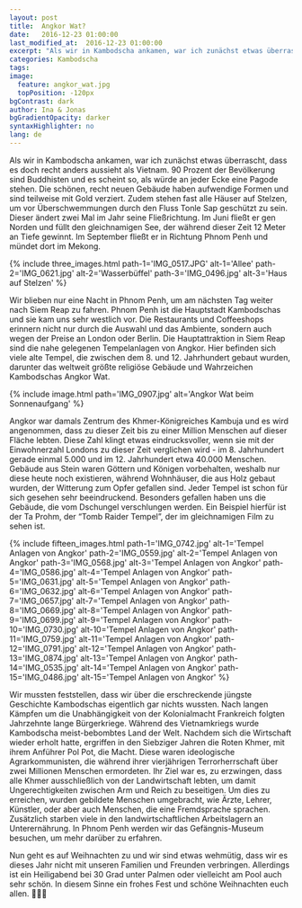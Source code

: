 ```yaml
---
layout: post
title:  Angkor Wat?
date:   2016-12-23 01:00:00
last_modified_at:  2016-12-23 01:00:00
excerpt: "Als wir in Kambodscha ankamen, war ich zunächst etwas überrascht, dass es doch recht anders aussieht als Vietnam ..."
categories: Kambodscha
tags:
image:
  feature: angkor_wat.jpg
  topPosition: -120px
bgContrast: dark
author: Ina & Jonas
bgGradientOpacity: darker
syntaxHighlighter: no
lang: de
---
```

Als wir in Kambodscha ankamen, war ich zunächst etwas überrascht, dass es doch recht anders aussieht als Vietnam. 90 Prozent der Bevölkerung sind Buddhisten und es scheint so, als würde an jeder Ecke eine Pagode stehen. Die schönen, recht neuen Gebäude haben aufwendige Formen und sind teilweise mit Gold verziert.
Zudem stehen fast alle Häuser auf Stelzen, um vor Überschwemmungen durch den Fluss Tonle Sap geschützt zu sein. Dieser ändert zwei Mal im Jahr seine Fließrichtung. Im Juni fließt er gen Norden und füllt den gleichnamigen See, der während dieser Zeit 12 Meter an Tiefe gewinnt. Im September fließt er in Richtung Phnom Penh und mündet dort im Mekong.

{% include three_images.html path-1='IMG_0517.JPG' alt-1='Allee'
                            path-2='IMG_0621.jpg' alt-2='Wasserbüffel'
                            path-3='IMG_0496.jpg' alt-3='Haus auf Stelzen' %}

Wir blieben nur eine Nacht in Phnom Penh, um am nächsten Tag weiter nach Siem Reap zu fahren. Phnom Penh ist die Hauptstadt Kambodschas und sie kam uns sehr westlich vor. Die Restaurants und Coffeeshops erinnern nicht nur durch die Auswahl und das Ambiente, sondern auch wegen der Preise an London oder Berlin.
Die Hauptattraktion in Siem Reap sind die nahe gelegenen Tempelanlagen von Angkor. Hier befinden sich viele alte Tempel, die zwischen dem 8. und 12. Jahrhundert gebaut wurden, darunter das weltweit größte religiöse Gebäude und Wahrzeichen Kambodschas Angkor Wat.

{% include image.html path='IMG_0907.jpg' alt='Angkor Wat beim Sonnenaufgang' %}

Angkor war damals Zentrum des Khmer-Königreiches Kambuja und es wird angenommen, dass zu dieser Zeit bis zu einer Million Menschen auf dieser Fläche lebten. Diese Zahl klingt etwas eindrucksvoller, wenn sie mit der Einwohnerzahl Londons zu dieser Zeit verglichen wird - im 8. Jahrhundert gerade einmal 5.000 und im 12. Jahrhundert etwa 40.000 Menschen.
Gebäude aus Stein waren Göttern und Königen vorbehalten, weshalb nur diese heute noch existieren, während Wohnhäuser, die aus Holz gebaut wurden, der Witterung zum Opfer gefallen sind.
Jeder Tempel ist schon für sich gesehen sehr beeindruckend. Besonders gefallen haben uns die Gebäude, die vom Dschungel verschlungen werden. Ein Beispiel hierfür ist der Ta Prohm, der “Tomb Raider Tempel”, der im gleichnamigen Film zu sehen ist.

{% include fifteen_images.html path-1='IMG_0742.jpg' alt-1='Tempel Anlagen von Angkor'
                            path-2='IMG_0559.jpg' alt-2='Tempel Anlagen von Angkor'
                            path-3='IMG_0568.jpg' alt-3='Tempel Anlagen von Angkor'
                            path-4='IMG_0586.jpg' alt-4='Tempel Anlagen von Angkor'
                            path-5='IMG_0631.jpg' alt-5='Tempel Anlagen von Angkor'
                            path-6='IMG_0632.jpg' alt-6='Tempel Anlagen von Angkor'
                            path-7='IMG_0657.jpg' alt-7='Tempel Anlagen von Angkor'
                            path-8='IMG_0669.jpg' alt-8='Tempel Anlagen von Angkor'
                            path-9='IMG_0699.jpg' alt-9='Tempel Anlagen von Angkor'
                            path-10='IMG_0730.jpg' alt-10='Tempel Anlagen von Angkor'
                            path-11='IMG_0759.jpg' alt-11='Tempel Anlagen von Angkor'
                            path-12='IMG_0791.jpg' alt-12='Tempel Anlagen von Angkor'
                            path-13='IMG_0874.jpg' alt-13='Tempel Anlagen von Angkor'
                            path-14='IMG_0535.jpg' alt-14='Tempel Anlagen von Angkor'
                            path-15='IMG_0486.jpg' alt-15='Tempel Anlagen von Angkor' %}

Wir mussten feststellen, dass wir über die erschreckende jüngste Geschichte Kambodschas eigentlich gar nichts wussten. Nach langen Kämpfen um die Unabhängigkeit von der Kolonialmacht Frankreich folgten Jahrzehnte lange Bürgerkriege. Während des Vietnamkriegs wurde Kambodscha meist-bebombtes Land der Welt. Nachdem sich die Wirtschaft wieder erholt hatte, ergriffen in den Siebziger Jahren die Roten Khmer, mit ihrem Anführer Pol Pot, die Macht. Diese waren ideologische Agrarkommunisten, die während ihrer vierjährigen Terrorherrschaft über zwei Millionen Menschen ermordeten. Ihr Ziel war es, zu erzwingen, dass alle Khmer ausschließlich von der Landwirtschaft lebten, um damit Ungerechtigkeiten zwischen Arm und Reich zu beseitigen. Um dies zu erreichen, wurden gebildete Menschen umgebracht, wie Ärzte, Lehrer, Künstler, oder aber auch Menschen, die eine Fremdsprache sprachen. Zusätzlich starben viele in den landwirtschaftlichen Arbeitslagern an Unterernährung. In Phnom Penh werden wir das Gefängnis-Museum besuchen, um mehr darüber zu erfahren.

Nun geht es auf Weihnachten zu und wir sind etwas wehmütig, dass wir es dieses Jahr nicht mit unseren Familien und Freunden verbringen. Allerdings ist ein Heiligabend bei 30 Grad unter Palmen oder vielleicht am Pool auch sehr schön. In diesem Sinne ein frohes Fest und schöne Weihnachten euch allen. 🎄🎅🌴
